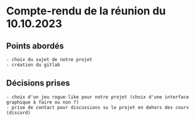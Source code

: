 # Compte-rendu de la réunion du 10.10.2023 

## Points abordés
    - choix du sujet de notre projet
    - création du gitlab
## Décisions prises
    - choix d'un jeu rogue-like pour notre projet (choix d'une interface graphique à faire ou non ?)
    - prise de contact pour discussions su le projet en dehors des cours (discord)
